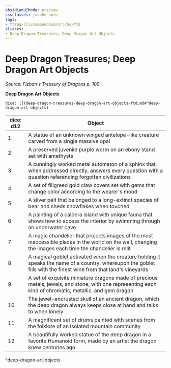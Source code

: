 ```yaml
---
obsidianUIMode: preview
cssclasses: json5e-note
tags:
- ttrpg-cli/compendium/src/5e/ftd
aliases:
- Deep Dragon Treasures; Deep Dragon Art Objects
---
```

# Deep Dragon Treasures; Deep Dragon Art Objects
*Source: Fizban's Treasury of Dragons p. 109* 

**Deep Dragon Art Objects**

`dice: [](deep-dragon-treasures-deep-dragon-art-objects-ftd.md#^deep-dragon-art-objects)`

| dice: d12 | Object |
|-----------|--------|
| 1 | A statue of an unknown winged antelope-like creature carved from a single massive opal |
| 2 | A preserved juvenile purple worm on an ebony stand set with amethysts |
| 3 | A cunningly worked metal automaton of a sphinx that, when addressed directly, answers every question with a question referencing forgotten civilizations |
| 4 | A set of filigreed gold claw covers set with gems that change color according to the wearer's mood |
| 5 | A silver pelt that belonged to a long-extinct species of bear and sheds snowflakes when touched |
| 6 | A painting of a caldera island with unique fauna that shows how to access the interior by swimming through an underwater cave |
| 7 | A magic chandelier that projects images of the most inaccessible places in the world on the wall, changing the images each time the chandelier is relit |
| 8 | A magical goblet activated when the creature holding it speaks the name of a country, whereupon the goblet fills with the finest wine from that land's vineyards |
| 9 | A set of exquisite miniature dragons made of precious metals, jewels, and stone, with one representing each kind of chromatic, metallic, and gem dragon |
| 10 | The jewel-encrusted skull of an ancient dragon, which the deep dragon always keeps close at hand and talks to when lonely |
| 11 | A magnificent set of drums painted with scenes from the folklore of an isolated mountain community |
| 12 | A beautifully worked statue of the deep dragon in a favorite Humanoid form, made by an artist the dragon knew centuries ago |
^deep-dragon-art-objects